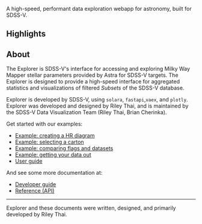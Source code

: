 A high-speed, performant data exploration webapp for astronomy, built for SDSS-V.

## Highlights

## About

The Explorer is SDSS-V's interface for accessing and exploring Milky Way Mapper stellar parameters provided by Astra for SDSS-V targets. The Explorer is designed to provide a high-speed interface for aggregated statistics and visualizations of filtered _Subsets_ of the SDSS-V database.

Explorer is developed by SDSS-V, using `solara`, `fastapi`,`vaex`, and `plotly`. Explorer was developed and designed by Riley Thai, and is maintained by the SDSS-V Data Visualization Team (Riley Thai, Brian Cherinka).

Get started with our examples:

* [Example: creating a HR diagram](examples/hr.md)
* [Example: selecting a carton](examples/yso.md)
* [Example: comparing flags and datasets](examples/flags.md)
* [Example: getting your data out](examples/download.md)
* [User guide](user/started.md)

And see some more documentation at:

* [Developer guide](developer/)
* [Reference (API)](reference/)


---
Explorer and these documents were written, designed, and primarily developed by Riley Thai.
